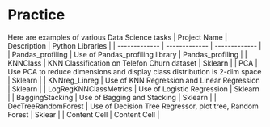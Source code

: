 # Practice
Here are examples of various Data Science tasks
| Project Name  | Description | Python Libraries |
| ------------- | ------------- | ------------- |
| Pandas_profiling  | Use of Pandas_profiling library  | Pandas_profiling |
| KNNClass  | KNN Classification on Telefon Churn dataset  | Sklearn |
| PCA  | Use PCA to reduce dimensions and display class distribution is 2-dim space  | Sklearn |
| KNNreg_Linreg  | Use of KNN Regression and Linear Regression  | Sklearn |
| LogRegKNNClassMetrics  | Use of Logistic Regression  | Sklearn |
| BaggingStacking  | Use of Bagging and Stacking  | Sklearn |
| DecTreeRandomForest  | Use of Decision Tree Regressor, plot tree, Random Forest  | Sklear |
| Content Cell  | Content Cell  |
